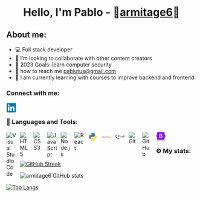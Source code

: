 <div align="center">
<h1 align="center">Hello, I'm Pablo - 👋<a href="https://github.com/armitage6">armitage6</a>👋</h1>
</div>



## About me:

- 💻 Full stack developer
- 👯 I’m looking to collaborate with other content creators
- 🥅 2023 Goals: learn computer security
- 📧 how to reach me pablutus@gmail.com
- 🌱 I am currently learning with courses to improve backend and frontend
### Connect with me:
[<img align="left" alt="linkedin" width="26px" src="https://github.com/devicons/devicon/blob/v2.15.1/icons/linkedin/linkedin-original.svg" style="padding-right:10px;" />][linkedin]


<br />

### 🔨 Languages and Tools:

<img align="left" alt="Visual Studio Code" width="26px" src="https://cdn.jsdelivr.net/gh/devicons/devicon/icons/vscode/vscode-original.svg" style="padding-right:10px;" />
<img align="left" alt="HTML5" width="26px" src="https://cdn.jsdelivr.net/gh/devicons/devicon/icons/html5/html5-original.svg" style="padding-right:10px;" />
<img align="left" alt="CSS3" width="26px" src="https://cdn.jsdelivr.net/gh/devicons/devicon/icons/css3/css3-original.svg" style="padding-right:10px;" />
<img align="left" alt="JavaScript" width="26px" src="https://cdn.jsdelivr.net/gh/devicons/devicon/icons/javascript/javascript-original.svg" style="padding-right:10px;" />
<img align="left" alt="Node.js" width="26px" src="https://cdn.jsdelivr.net/gh/devicons/devicon/icons/nodejs/nodejs-original.svg" style="padding-right:10px;" />
<img align="left" alt="React" width="26px" src="https://cdn.jsdelivr.net/gh/devicons/devicon/icons/react/react-original.svg" style="padding-right:10px;" />
<img align="left" alt="Python" width="26px" src="https://github.com/devicons/devicon/blob/v2.15.1/icons/python/python-original.svg" style="padding-right:10px;" />
<img align="left" alt="SQL Alchemy" width="26px" src="https://github.com/devicons/devicon/blob/v2.15.1/icons/sqlalchemy/sqlalchemy-original-wordmark.svg" style="padding-right:10px;" />
<img align="left" alt="FLask" width="26px" src="https://github.com/devicons/devicon/blob/v2.15.1/icons/flask/flask-original-wordmark.svg" style="padding-right:10px;" />
<img align="left" alt="Git" width="26px" src="https://cdn.jsdelivr.net/gh/devicons/devicon/icons/git/git-original.svg" style="padding-right:10px;" />
<img align="left" alt="GitHub" width="26px" src="https://user-images.githubusercontent.com/3369400/139447912-e0f43f33-6d9f-45f8-be46-2df5bbc91289.png" style="padding-right:10px;" />
<img align="left" alt="Bootstrap" width="26px" src="https://github.com/devicons/devicon/blob/v2.15.1/icons/bootstrap/bootstrap-original-wordmark.svg" style="padding-right:10px;" />


<br />


### ⚙️ My stats:

[![GitHub Streak](http://github-readme-streak-stats.herokuapp.com?user=armitage6&theme=dark&hide_border=true)](https://git.io/streak-stats)

![armitage6 GitHub stats](https://github-readme-stats.vercel.app/api?username=armitage6&show_icons=true&theme=onedark)

[![Top Langs](https://github-readme-stats.vercel.app/api/top-langs/?username=FragmentosTemporales)](https://github.com/armitage6/github-readme-stats)



[linkedin]: https://www.linkedin.com/in/pablo-g%C3%A1lvez-5ab172a1/
[github]: https://github.com/armitage6
